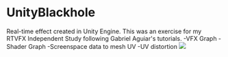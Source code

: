 # UnityBlackhole
Real-time effect created in Unity Engine. This was an exercise for my RTVFX Independent Study following Gabriel Aguiar's tutorials.
-VFX Graph
-Shader Graph
-Screenspace data to mesh UV
-UV distortion
![](ScreenCaptures/Screen-shot.png?raw=true)
